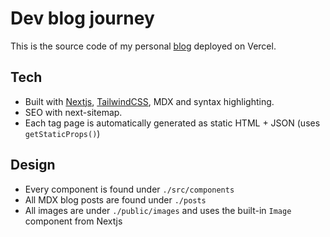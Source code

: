 # Dev blog journey

This is the source code of my personal [blog](https://blog-bacf.vercel.app) deployed on Vercel.

## Tech

- Built with [Nextjs](https://nextjs.org/), [TailwindCSS](https://tailwindcss.com/), MDX and syntax highlighting.
- SEO with next-sitemap.
- Each tag page is automatically generated as static HTML + JSON (uses `getStaticProps()`)

## Design

- Every component is found under `./src/components`
- All MDX blog posts are found under `./posts`
- All images are under `./public/images` and uses the built-in `Image` component from Nextjs
